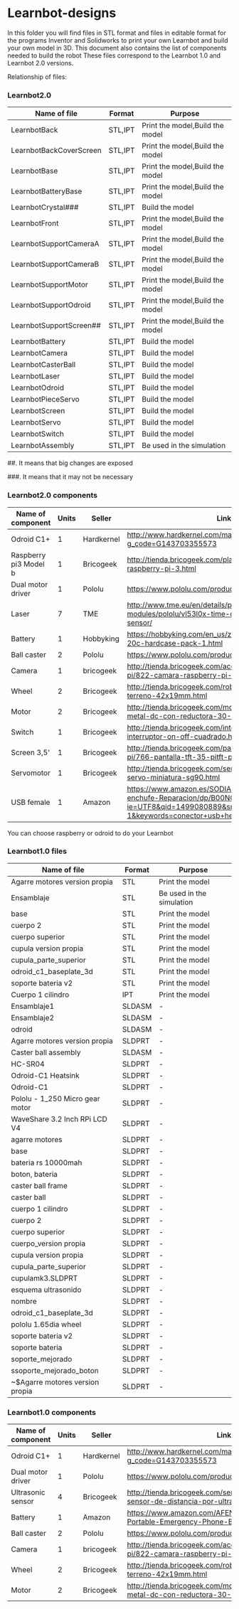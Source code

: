 # Learnbot-designs
In this folder you will find files in STL format and files in editable format for the programs Inventor and Solidworks to print your own Learnbot and build your own model in 3D.
This document also contains the list of components needed to build the robot
These files correspond to the Learnbot 1.0 and Learnbot 2.0 versions.

Relationship of files:

### Learnbot2.0

| Name of file            |  Format  |  Purpose                        |
|-------------------------|----------|---------------------------------|
| LearnbotBack            |  STL,IPT | Print the model,Build the model |
| LearnbotBackCoverScreen |  STL,IPT | Print the model,Build the model |
| LearnbotBase            |  STL,IPT | Print the model,Build the model |
| LearnbotBatteryBase     |  STL,IPT | Print the model,Build the model |
| LearnbotCrystal###      |  STL,IPT | Build the model                 |
| LearnbotFront           |  STL,IPT | Print the model,Build the model |
| LearnbotSupportCameraA  |  STL,IPT | Print the model,Build the model |
| LearnbotSupportCameraB  |  STL,IPT | Print the model,Build the model |
| LearnbotSupportMotor    |  STL,IPT | Print the model,Build the model |
| LearnbotSupportOdroid   |  STL,IPT | Print the model,Build the model |
| LearnbotSupportScreen## |  STL,IPT | Print the model,Build the model |
| LearnbotBattery         |  STL,IPT | Build the model                 |
| LearnbotCamera          |  STL,IPT | Build the model                 |
| LearnbotCasterBall      |  STL,IPT | Build the model                 |
| LearnbotLaser           |  STL,IPT | Build the model                 |
| LearnbotOdroid          |  STL,IPT | Build the model                 |
| LearnbotPieceServo      |  STL,IPT | Build the model                 |
| LearnbotScreen          |  STL,IPT | Build the model                 |
| LearnbotServo           |  STL,IPT | Build the model                 |
| LearnbotSwitch          |  STL,IPT | Build the model                 |
| LearnbotAssembly        |  STL,IPT | Be used in the simulation       |

##. It means that big changes are exposed

###. It means that it may not be necessary

### Learnbot2.0 components
| Name of component              |  Units   |  Seller     |  Link                  |
|--------------------------------|----------|-------------|------------------------|
| Odroid C1+                     |  1       | Hardkernel  |http://www.hardkernel.com/main/products/prdt_info.php?g_code=G143703355573 |
| Raspberry pi3 Model b                     |  1       | Bricogeek  |http://tienda.bricogeek.com/placas-raspberry-pi/811-raspberry-pi-3.html |
| Dual motor driver              |  1       | Pololu      | https://www.pololu.com/product/2753/specs |
| Laser              |  7       | TME     | http://www.tme.eu/en/details/pololu-2490/sensor-modules/pololu/vl53l0x-time-of-flight-distance-sensor/       |
| Battery                        |  1       | Hobbyking      | https://hobbyking.com/en_us/zippy-5000mah-2s1p-20c-hardcase-pack-1.html        |
| Ball caster                    |  2       | Pololu      | https://www.pololu.com/product/953        |
| Camera                         |  1       | bricogeek      | http://tienda.bricogeek.com/accesorios-raspberry-pi/822-camara-raspberry-pi-v2-8-megapixels.html       |
| Wheel                    |  2       | Bricogeek      | http://tienda.bricogeek.com/robotica/109-rueda-todo-terreno-42x19mm.html        |
| Motor                    |  2       | Bricogeek      | http://tienda.bricogeek.com/motores/114-motor-micro-metal-dc-con-reductora-30-1.html       |
| Switch                   |  1       | Bricogeek      |http://tienda.bricogeek.com/interruptores/200-interruptor-on-off-cuadrado.html       |
| Screen 3,5'                   |  1       | Bricogeek      | http://tienda.bricogeek.com/pantallas-raspberry-pi/766-pantalla-tft-35-pitft-plus-resistiva.html       |
| Servomotor                    |  1       | Bricogeek      | http://tienda.bricogeek.com/servomotores/968-micro-servo-miniatura-sg90.html       |
| USB female                    |  1       | Amazon      | https://www.amazon.es/SODIAL-zocalo-conector-enchufe-Reparacion/dp/B00NG8CIFS/ref=sr_1_1?ie=UTF8&qid=1499080889&sr=8-1&keywords=conector+usb+hembra       |

You can choose raspberry or odroid to do your Learnbot


### Learnbot1.0 files

| Name of file                   |  Format  |  Purpose                  |
|--------------------------------|----------|---------------------------|
| Agarre motores version propia  |  STL     | Print the model           |
| Ensamblaje                     |  STL     | Be used in the simulation |
| base                           |  STL     | Print the model           |
| cuerpo 2                       |  STL     | Print the model           |
| cuerpo superior                |  STL     | Print the model           |
| cupula version propia          |  STL     | Print the model           |
| cupula_parte_superior          |  STL     | Print the model           |
| odroid_c1_baseplate_3d         |  STL     | Print the model           |
| soporte bateria v2             |  STL     | Print the model           |
| Cuerpo 1 cilindro              |  IPT     | Print the model           |
| Ensamblaje1                    |  SLDASM  | -                         |
| Ensamblaje2                    |  SLDASM  | -                         |
| odroid                         |  SLDASM  | -                         |
| Agarre motores version propia  |  SLDPRT  | -                         |
| Caster ball assembly           |  SLDASM  | -                         |
| HC-SR04                        |  SLDPRT  | -                         |
| Odroid-C1 Heatsink             |  SLDPRT  | -                         |
| Odroid-C1                      |  SLDPRT  | -                         |
| Pololu - 1_250 Micro gear motor|  SLDPRT  | -                         |
| WaveShare 3.2 Inch RPi LCD V4  |  SLDPRT  | -                         |
| agarre motores                 |  SLDPRT  | -                         |
| base                           |  SLDPRT  | -                         |
| bateria rs 10000mah            |  SLDPRT  | -                         |
| boton, bateria                 |  SLDPRT  | -                         |
| caster ball frame              |  SLDPRT  | -                         |
| caster ball                    |  SLDPRT  | -                         |
| cuerpo 1 cilindro              |  SLDPRT  | -                         |
| cuerpo 2                       |  SLDPRT  | -                         |
| cuerpo superior                |  SLDPRT  | -                         |
| cuerpo_version propia          |  SLDPRT  | -                         |
| cupula version propia          |  SLDPRT  | -                         |
| cupula_parte_superior          |  SLDPRT  | -                         |
| cupulamk3.SLDPRT               |  SLDPRT  | -                         |
| esquema ultrasonido            |  SLDPRT  | -                         |
| nombre                         |  SLDPRT  | -                         |
| odroid_c1_baseplate_3d         |  SLDPRT  | -                         |
| pololu 1.65dia wheel           |  SLDPRT  | -                         |
| soporte bateria v2             |  SLDPRT  | -                         |
| soporte bateria                |  SLDPRT  | -                         |
| soporte_mejorado               |  SLDPRT  | -                         |
| ssoporte_mejorado_boton        |  SLDPRT  | -                         |
| ~$Agarre motores version propia|  SLDPRT  | -                         |

### Learnbot1.0 components
| Name of component              |  Units   |  Seller     |  Link                  |
|--------------------------------|----------|-------------|------------------------|
| Odroid C1+                     |  1       | Hardkernel  |http://www.hardkernel.com/main/products/prdt_info.php?g_code=G143703355573 |
| Dual motor driver              |  1       | Pololu      | https://www.pololu.com/product/2753/specs |
| Ultrasonic sensor              |  4       | Bricogeek      | http://tienda.bricogeek.com/sensores-distancia/741-sensor-de-distancia-por-ultrasonidos-hc-sr04.html        |
| Battery                        |  1       | Amazon      | https://www.amazon.com/AFENDO-10400mAh-Portable-Emergency-Phone-Black/dp/B00NODDBNS        |
| Ball caster                    |  2       | Pololu      | https://www.pololu.com/product/953        |
| Camera                         |  1       | bricogeek      | http://tienda.bricogeek.com/accesorios-raspberry-pi/822-camara-raspberry-pi-v2-8-megapixels.html       |
| Wheel                    |  2       | Bricogeek      | http://tienda.bricogeek.com/robotica/109-rueda-todo-terreno-42x19mm.html        |
| Motor                    |  2       | Bricogeek      | http://tienda.bricogeek.com/motores/114-motor-micro-metal-dc-con-reductora-30-1.html       |
